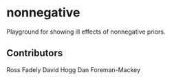 nonnegative
===========

Playground for showing ill effects of nonnegative priors.

Contributors
------------

Ross Fadely
David Hogg
Dan Foreman-Mackey
